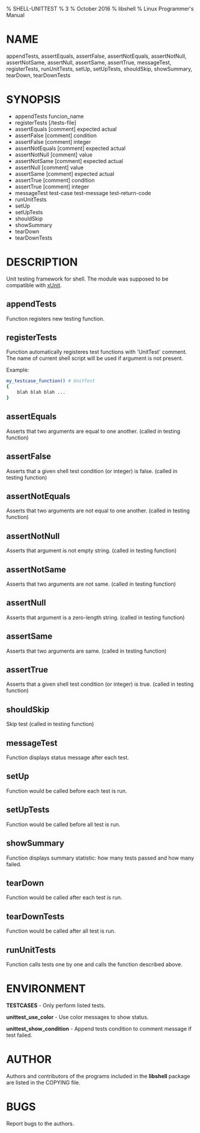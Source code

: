 % SHELL-UNITTEST
% 3
% October 2016
% libshell
% Linux Programmer's Manual

# NAME #

appendTests, assertEquals, assertFalse, assertNotEquals, assertNotNull, assertNotSame,
assertNull, assertSame, assertTrue, messageTest, registerTests, runUnitTests, setUp,
setUpTests, shouldSkip, showSummary, tearDown, tearDownTests

# SYNOPSIS #

- appendTests funcion_name
- registerTests [/tests-file]
- assertEquals [comment] expected actual
- assertFalse [comment] condition
- assertFalse [comment] integer
- assertNotEquals [comment] expected actual
- assertNotNull [comment] value
- assertNotSame [comment] expected actual
- assertNull [comment] value
- assertSame [comment] expected actual
- assertTrue [comment] condition
- assertTrue [comment] integer
- messageTest test-case test-message test-return-code
- runUnitTests 
- setUp
- setUpTests
- shouldSkip
- showSummary
- tearDown
- tearDownTests

# DESCRIPTION #
Unit testing framework for shell. The module was supposed to be compatible with [xUnit](https://en.wikipedia.org/wiki/XUnit).

## appendTests ##
Function registers new testing function.

## registerTests ##
Function automatically registeres test functions with 'UnitTest' comment.
The name of current shell script will be used if argument is not present.

Example:
```bash
my_testcase_function() # UnitTest
{
	blah blah blah ...
}
```

## assertEquals ##
Asserts that two arguments are equal to one another.
(called in testing function)

## assertFalse ##
Asserts that a given shell test condition (or integer) is false.
(called in testing function)

## assertNotEquals ##
Asserts that two arguments are not equal to one another.
(called in testing function)

## assertNotNull ##
Asserts that argument is not empty string.
(called in testing function)

## assertNotSame ##
Asserts that two arguments are not same.
(called in testing function)

## assertNull ##
Asserts that argument is a zero-length string.
(called in testing function)

## assertSame ##
Asserts that two arguments are same.
(called in testing function)

## assertTrue ##
Asserts that a given shell test condition (or integer) is true.
(called in testing function)

## shouldSkip ##
Skip test (called in testing function)

## messageTest ##
Function displays status message after each test.

## setUp ##
Function would be called before each test is run.

## setUpTests ##
Function would be called before all test is run.

## showSummary ##
Function displays summary statistic: how many tests passed and how many failed.

## tearDown ##
Function would be called after each test is run.

## tearDownTests ##
Function would be called after all test is run.

## runUnitTests ##
Function calls tests one by one and calls the function described above.

# ENVIRONMENT #

**TESTCASES** - Only perform listed tests.

**unittest_use_color** - Use color messages to show status.

**unittest_show_condition** - Append tests condition to comment message if test failed.

# AUTHOR #
Authors and contributors of the programs included in the **libshell** package are listed
in the COPYING file.

# BUGS #
Report bugs to the authors.

